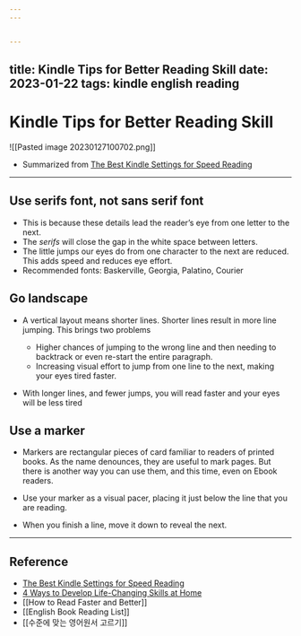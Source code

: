 ```yaml
---
---


---
```

title: Kindle Tips for Better Reading Skill
date: 2023-01-22
tags: kindle english reading
---

# Kindle Tips for Better Reading Skill

![[Pasted image 20230127100702.png]]

- Summarized from [The Best Kindle Settings for Speed Reading](https://medium.com/the-ascent/the-best-kindle-settings-for-speed-reading-c4a28b8b5c6d)
---

## Use serifs font, not sans serif font

- This is because these details lead the reader’s eye from one letter to the next.
- The _serifs_ will close the gap in the white space between letters. 
- The little jumps our eyes do from one character to the next are reduced. This adds speed and reduces eye effort.
- Recommended fonts: Baskerville, Georgia, Palatino, Courier

## Go landscape

- A vertical layout means shorter lines. Shorter lines result in more line jumping. This brings two problems
	- Higher chances of jumping to the wrong line and then needing to backtrack or even re-start the entire paragraph.
	- Increasing visual effort to jump from one line to the next, making your eyes tired faster.

- With longer lines, and fewer jumps, you will read faster and your eyes will be less tired

## Use a marker

- Markers are rectangular pieces of card familiar to readers of printed books. As the name denounces, they are useful to mark pages. But there is another way you can use them, and this time, even on Ebook readers.

- Use your marker as a visual pacer, placing it just below the line that you are reading.

- When you finish a line, move it down to reveal the next.

---

## Reference

- [The Best Kindle Settings for Speed Reading](https://medium.com/the-ascent/the-best-kindle-settings-for-speed-reading-c4a28b8b5c6d)
- [4 Ways to Develop Life-Changing Skills at Home](https://medium.com/swap-language/4-ways-to-develop-life-changing-skills-at-home-72662b112b87)
- [[How to Read Faster and Better]]
- [[English Book Reading List]]
- [[수준에 맞는 영어원서 고르기]]
